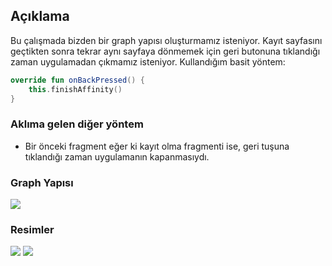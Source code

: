 ## Açıklama
Bu çalışmada bizden bir graph yapısı oluşturmamız isteniyor. Kayıt sayfasını geçtikten sonra tekrar aynı sayfaya dönmemek için geri butonuna tıklandığı zaman uygulamadan çıkmamız isteniyor.
Kullandığım basit yöntem:
```kotlin
override fun onBackPressed() {
    this.finishAffinity()
}
```

### Aklıma gelen diğer yöntem
- Bir önceki fragment eğer ki kayıt olma fragmenti ise, geri tuşuna tıklandığı zaman uygulamanın kapanmasıydı. 

### Graph Yapısı
![](https://i.ibb.co/pL1PbVL/graph.png)

### Resimler
![](https://i.ibb.co/2jWLStW/splash.png) ![](https://i.ibb.co/DKRD2VV/login.png)

